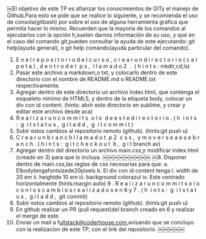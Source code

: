 ￼El objetivo de este TP es afianzar los conocimientos de G​IT​y el manejo de G​ithub.​Para esto se pide que se realice lo siguiente, y se recomienda el u​so de consola​(git­bash) por sobre el uso de alguna herramienta gráfica que permita hacer lo mismo.
Recuerden que la mayoría de los comandos al ejecutarlos con la opción ­​h,​suelen darnos información de su uso, y que en el caso del comando g​it,​pueden consultar la ayuda de este ejecutando: g​it help​(ayuda general), o g​it help comando​(ayuda particular del comando).
1. E n e l r e p o s i t o r i o d e l c u r s o , c r e a r u n d i r e c t o r i o ( c a r p e t a ) , d e n t r o d e t ​ p s , ​ l l a m a d o 2 ​ . ​ ( ​h i n t s : mkdir,​c​d,​l​s)​
2. Pasar este archivo a m​arkdown,​o txt, y colocarlo dentro de este directorio con el nombre de README.md o README.txt respectivamente.
3. Agregar dentro de este directorio un archivo index.html, que contenga el esqueleto mínimo de HTML5, y dentro de la etiqueta body, colocar un div con id content. (h​ints:​ abrir este directorio en sublime, y crear y editar este archivo desde aca)
4. R e a l i z a r u n c o m m i t s ​ o l o ​ d e e s t e d i r e c t o r i o . ( h ​ i n t s : ​ g ​ i t s t a t u s , ​ ​g i t a d d , ​ g ​ i t c o m m i t ) ​
5. Subir estos cambios al repositorio remoto (github). (h​ints:​g​it push ­u)​
6. C r e a r u n b r a n c h l l a m a d o t ​ p 2 ­ c s s , ​ y m o v e r s e a e s e b r a n c h . ( ​h i n t s : ​ ​g i t c h e c k o u t ­ b , ​ g ​ i t
branch ­av)​
7. Agregar dentro del directorio un archivo m​ain.css,​y modificar i​ndex.html​(creado en 3)
para que lo incluya.
￼￼￼￼￼￼￼￼￼
￼8. Disponer dentro de m​ain.css,​las reglas de css necesarias para que: a. Elbodytengaf​ontsize​de20pixels
b. El div con id content tenga
i. width d​e 20 em
ii. height​de 10 em
iii. background color​azul
iv. Este centrado horizontalmente (h​ints:​margin auto)
9 . R e a l i z a r u n c o m m i t s o l o c o n l o s c a m b i o s r e a l i z a d o s e n 6 y 7 . ( h ​ i n t s : ​ g ​ i t s t a t u s , ​ ​g i t a d d , ​
git commit)​
10. Subir estos cambios al repositorio remoto (github). (h​ints:​g​it push ­u)​
11. En github realizar un PR (p​ull request)​del branch creado en 6 y realizar el merge de
este.
12. Enviar un mail a f​ullstack@coderhouse.com,​avisando que se concluyo con la
realizacion de este TP, con el link del repositorio.
￼￼￼￼￼

